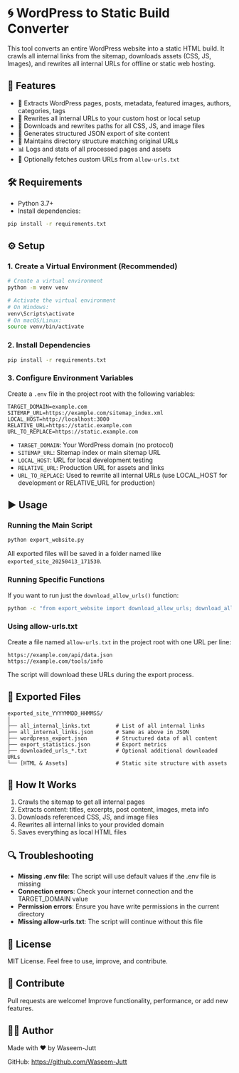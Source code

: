 # 🌀 WordPress to Static Build Converter

This tool converts an entire WordPress website into a static HTML build. It crawls all internal links from the sitemap, downloads assets (CSS, JS, Images), and rewrites all internal URLs for offline or static web hosting.

## 🚀 Features

- 📄 Extracts WordPress pages, posts, metadata, featured images, authors, categories, tags
- 🔗 Rewrites all internal URLs to your custom host or local setup
- 🎨 Downloads and rewrites paths for all CSS, JS, and image files
- 🧠 Generates structured JSON export of site content
- 📂 Maintains directory structure matching original URLs
- 📊 Logs and stats of all processed pages and assets
- 📁 Optionally fetches custom URLs from `allow-urls.txt`

## 🛠 Requirements

- Python 3.7+
- Install dependencies:

```bash
pip install -r requirements.txt
```

## ⚙️ Setup

### 1. Create a Virtual Environment (Recommended)

```bash
# Create a virtual environment
python -m venv venv

# Activate the virtual environment
# On Windows:
venv\Scripts\activate
# On macOS/Linux:
source venv/bin/activate
```

### 2. Install Dependencies

```bash
pip install -r requirements.txt
```

### 3. Configure Environment Variables

Create a `.env` file in the project root with the following variables:

```env
TARGET_DOMAIN=example.com
SITEMAP_URL=https://example.com/sitemap_index.xml
LOCAL_HOST=http://localhost:3000
RELATIVE_URL=https://static.example.com
URL_TO_REPLACE=https://static.example.com
```

- `TARGET_DOMAIN`: Your WordPress domain (no protocol)
- `SITEMAP_URL`: Sitemap index or main sitemap URL
- `LOCAL_HOST`: URL for local development testing
- `RELATIVE_URL`: Production URL for assets and links
- `URL_TO_REPLACE`: Used to rewrite all internal URLs (use LOCAL_HOST for development or RELATIVE_URL for production)

## ▶️ Usage

### Running the Main Script

```bash
python export_website.py
```

All exported files will be saved in a folder named like `exported_site_20250413_171530`.

### Running Specific Functions

If you want to run just the `download_allow_urls()` function:

```bash
python -c "from export_website import download_allow_urls; download_allow_urls()"
```

### Using allow-urls.txt

Create a file named `allow-urls.txt` in the project root with one URL per line:

```
https://example.com/api/data.json
https://example.com/tools/info
```

The script will download these URLs during the export process.

## 📂 Exported Files

```
exported_site_YYYYMMDD_HHMMSS/
│
├── all_internal_links.txt        # List of all internal links
├── all_internal_links.json       # Same as above in JSON
├── wordpress_export.json         # Structured data of all content
├── export_statistics.json        # Export metrics
├── downloaded_urls_*.txt         # Optional additional downloaded URLs
└── [HTML & Assets]               # Static site structure with assets
```

## 🧠 How It Works

1. Crawls the sitemap to get all internal pages
2. Extracts content: titles, excerpts, post content, images, meta info
3. Downloads referenced CSS, JS, and image files
4. Rewrites all internal links to your provided domain
5. Saves everything as local HTML files

## 🔍 Troubleshooting

- **Missing .env file**: The script will use default values if the .env file is missing
- **Connection errors**: Check your internet connection and the TARGET_DOMAIN value
- **Permission errors**: Ensure you have write permissions in the current directory
- **Missing allow-urls.txt**: The script will continue without this file

## 📄 License

MIT License. Feel free to use, improve, and contribute.

## 🤝 Contribute

Pull requests are welcome! Improve functionality, performance, or add new features.

## 🙋‍♂️ Author

Made with ❤️ by Waseem-Jutt

GitHub: https://github.com/Waseem-Jutt
